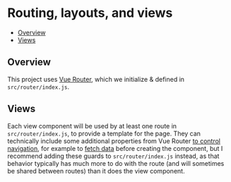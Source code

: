 # Routing, layouts, and views

- [Overview](#overview)
- [Views](#views)

## Overview

This project uses [Vue Router](tech.md#vue-router), which we initialize & defined in `src/router/index.js`.


## Views

Each view component will be used by at least one route in `src/router/index.js`, to provide a template for the page. They can technically include some additional properties from Vue Router [to control navigation](https://router.vuejs.org/guide/advanced/navigation-guards.html), for example to [fetch data](https://router.vuejs.org/guide/advanced/data-fetching.html#fetching-before-navigation) before creating the component, but I recommend adding these guards to `src/router/index.js` instead, as that behavior typically has much more to do with the route (and will sometimes be shared between routes) than it does the view component.
